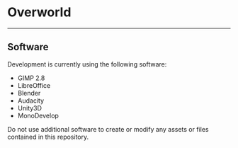 # Overworld
---
## Software
Development is currently using the following software:

*	GIMP 2.8
*	LibreOffice
*	Blender
*	Audacity
*	Unity3D
*	MonoDevelop

Do not use additional software to create or modify any assets or files contained in this repository.
